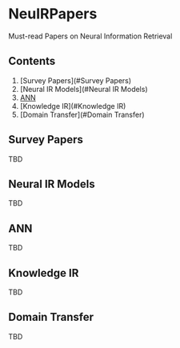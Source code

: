 # NeuIRPapers
Must-read Papers on Neural Information Retrieval

## Contents
1. [Survey Papers](#Survey Papers)
2. [Neural IR Models](#Neural IR Models)
3. [ANN](#ANN)
4. [Knowledge IR](#Knowledge IR)
5. [Domain Transfer](#Domain Transfer)

## Survey Papers
TBD

## Neural IR Models
TBD

## ANN
TBD

## Knowledge IR
TBD

## Domain Transfer
TBD
